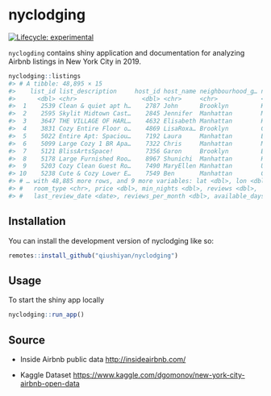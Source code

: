 
<!-- README.md is generated from README.Rmd. Please edit that file -->

# nyclodging

<!-- badges: start -->

[![Lifecycle:
experimental](https://img.shields.io/badge/lifecycle-experimental-orange.svg)](https://lifecycle.r-lib.org/articles/stages.html#experimental)
<!-- badges: end -->

`nyclogding` contains shiny application and documentation for analyzing
Airbnb listings in New York City in 2019.

``` r
nyclodging::listings
#> # A tibble: 48,895 × 15
#>    list_id list_description     host_id host_name neighbourhood_g… neighbourhood
#>      <dbl> <chr>                  <dbl> <chr>     <chr>            <chr>        
#>  1    2539 Clean & quiet apt h…    2787 John      Brooklyn         Kensington   
#>  2    2595 Skylit Midtown Cast…    2845 Jennifer  Manhattan        Midtown      
#>  3    3647 THE VILLAGE OF HARL…    4632 Elisabeth Manhattan        Harlem       
#>  4    3831 Cozy Entire Floor o…    4869 LisaRoxa… Brooklyn         Clinton Hill 
#>  5    5022 Entire Apt: Spaciou…    7192 Laura     Manhattan        East Harlem  
#>  6    5099 Large Cozy 1 BR Apa…    7322 Chris     Manhattan        Murray Hill  
#>  7    5121 BlissArtsSpace!         7356 Garon     Brooklyn         Bedford-Stuy…
#>  8    5178 Large Furnished Roo…    8967 Shunichi  Manhattan        Hell's Kitch…
#>  9    5203 Cozy Clean Guest Ro…    7490 MaryEllen Manhattan        Upper West S…
#> 10    5238 Cute & Cozy Lower E…    7549 Ben       Manhattan        Chinatown    
#> # … with 48,885 more rows, and 9 more variables: lat <dbl>, lon <dbl>,
#> #   room_type <chr>, price <dbl>, min_nights <dbl>, reviews <dbl>,
#> #   last_review_date <date>, reviews_per_month <dbl>, available_days <dbl>
```

## Installation

You can install the development version of nyclodging like so:

``` r
remotes::install_github("qiushiyan/nyclodging")
```

## Usage

To start the shiny app locally

``` r
nyclodging::run_app()
```

## Source

-   Inside Airbnb public data <http://insideairbnb.com/>

-   Kaggle Dataset
    <https://www.kaggle.com/dgomonov/new-york-city-airbnb-open-data>

